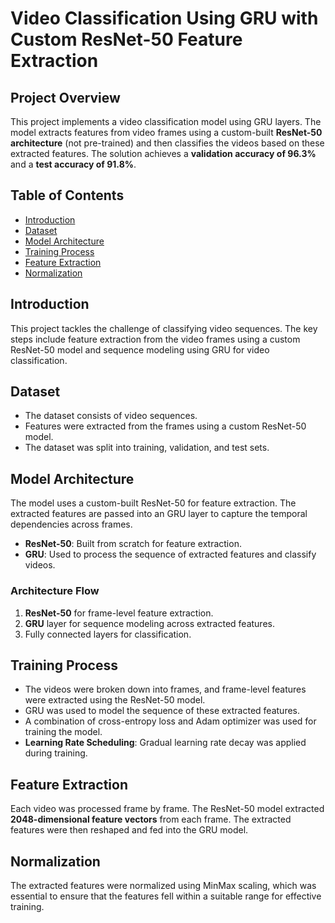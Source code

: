 # Video Classification Using GRU with Custom ResNet-50 Feature Extraction

## Project Overview

This project implements a video classification model using GRU layers. The model extracts features from video frames using a custom-built **ResNet-50 architecture** (not pre-trained) and then classifies the videos based on these extracted features. The solution achieves a **validation accuracy of 96.3%** and a **test accuracy of 91.8%**.

## Table of Contents
- [Introduction](#introduction)
- [Dataset](#dataset)
- [Model Architecture](#model-architecture)
- [Training Process](#training-process)
- [Feature Extraction](#feature-extraction)
- [Normalization](#normalization)


## Introduction

This project tackles the challenge of classifying video sequences. The key steps include feature extraction from the video frames using a custom ResNet-50 model and sequence modeling using GRU for video classification.

## Dataset

- The dataset consists of video sequences.
- Features were extracted from the frames using a custom ResNet-50 model.
- The dataset was split into training, validation, and test sets.
  
## Model Architecture

The model uses a custom-built ResNet-50 for feature extraction. The extracted features are passed into an GRU layer to capture the temporal dependencies across frames.

- **ResNet-50**: Built from scratch for feature extraction.
- **GRU**: Used to process the sequence of extracted features and classify videos.

### Architecture Flow
1. **ResNet-50** for frame-level feature extraction.
2. **GRU** layer for sequence modeling across extracted features.
3. Fully connected layers for classification.

## Training Process

- The videos were broken down into frames, and frame-level features were extracted using the ResNet-50 model.
- GRU was used to model the sequence of these extracted features.
- A combination of cross-entropy loss and Adam optimizer was used for training the model.
- **Learning Rate Scheduling**: Gradual learning rate decay was applied during training.
  
## Feature Extraction

Each video was processed frame by frame. The ResNet-50 model extracted **2048-dimensional feature vectors** from each frame. The extracted features were then reshaped and fed into the GRU model.

## Normalization

The extracted features were normalized using MinMax scaling, which was essential to ensure that the features fell within a suitable range for effective training.

